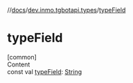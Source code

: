 //[docs](../../index.md)/[dev.inmo.tgbotapi.types](index.md)/[typeField](type-field.md)



# typeField  
[common]  
Content  
const val [typeField](type-field.md): [String](https://kotlinlang.org/api/latest/jvm/stdlib/kotlin/-string/index.html)  



